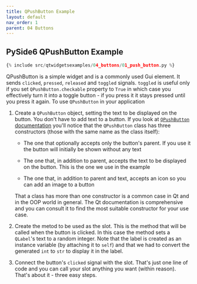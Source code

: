 ```yaml
---
title: QPushButton Example
layout: default
nav_order: 1
parent: 04 Buttons
---
```


## PySide6 QPushButton Example

```python
{% include src/qtwidgetsexamples/04_buttons/01_push_button.py %}
```

QPushButton is a simple widget and is a commonly used Gui element. It sends `clicked`, `pressed`, `released` and `toggled` signals. `toggled` is useful only if you set `QPushButton.checkable` property to `True` in which case you effectively turn it into a toggle button - if you press it it stays pressed until you press it again. To use `QPushButton` in your application

1. Create a `QPushButton` object, setting the text to be displayed on the button. You don't have to add text to a button. If you look at [`QPushButton` documentation](https://doc.qt.io/qt-6/qpushbutton.html) you'll notice that the `QPushButton` class has three constructors (those with the same name as the class itself):

    - The one that optionally accepts only the button's parent. If you use it the button will initially be shown without any text

    - The one that, in addition to parent, accepts the text to be displayed on the button. This is the one we use in the example

    - The one that, in addition to parent and text, accepts an icon so you can add an image to a button

    That a class has more than one constructor is a common case in Qt and in the OOP world in general. The Qt documentation is comprehensive and you can consult it to find the most suitable constructor for your use case.

2. Create the metod to be used as the slot. This is the method that will be called when the button is clicked. In this case the method sets a `QLabel`'s text to a random integer. Note that the label is created as an instance variable (by attaching it to `self`) and that we had to convert the generated `int` to `str` to display it in the label.

3. Connect the button's `clicked` signal with the slot. That's just one line of code and you can call your slot anything you want (within reason). That's about it - three easy steps.